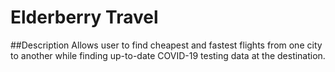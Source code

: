 # Elderberry Travel

##Description
Allows user to find cheapest and fastest flights from one city to another while finding up-to-date COVID-19 testing data at the destination.

